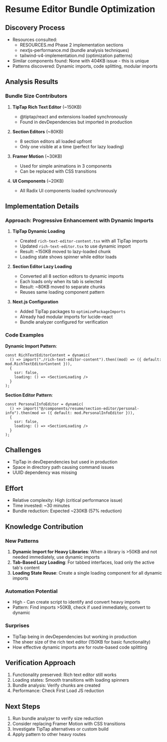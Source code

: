 # Resume Editor Bundle Optimization

## Discovery Process
- Resources consulted: 
  - RESOURCES.md Phase 2 implementation sections
  - nextjs-performance.md (bundle analysis techniques)
  - tailwind-v4-implementation.md (optimization patterns)
- Similar components found: None with 404KB issue - this is unique
- Patterns discovered: Dynamic imports, code splitting, modular imports

## Analysis Results

### Bundle Size Contributors
1. **TipTap Rich Text Editor** (~150KB)
   - @tiptap/react and extensions loaded synchronously
   - Found in devDependencies but imported in production
   
2. **Section Editors** (~80KB)
   - 8 section editors all loaded upfront
   - Only one visible at a time (perfect for lazy loading)
   
3. **Framer Motion** (~30KB)
   - Used for simple animations in 3 components
   - Can be replaced with CSS transitions
   
4. **UI Components** (~20KB)
   - All Radix UI components loaded synchronously

## Implementation Details

### Approach: Progressive Enhancement with Dynamic Imports

1. **TipTap Dynamic Loading**
   - Created `rich-text-editor-content.tsx` with all TipTap imports
   - Updated `rich-text-editor.tsx` to use dynamic import
   - Result: ~150KB moved to lazy-loaded chunk
   - Loading state shows spinner while editor loads

2. **Section Editor Lazy Loading**
   - Converted all 8 section editors to dynamic imports
   - Each loads only when its tab is selected
   - Result: ~80KB moved to separate chunks
   - Reuses same loading component pattern

3. **Next.js Configuration**
   - Added TipTap packages to `optimizePackageImports`
   - Already had modular imports for lucide-react
   - Bundle analyzer configured for verification

### Code Examples

**Dynamic Import Pattern**:
```tsx
const RichTextEditorContent = dynamic(
  () => import("./rich-text-editor-content").then((mod) => ({ default: mod.RichTextEditorContent })),
  { 
    ssr: false,
    loading: () => <SectionLoading />
  }
);
```

**Section Editor Pattern**:
```tsx
const PersonalInfoEditor = dynamic(
  () => import("@/components/resume/section-editor/personal-info").then(mod => ({ default: mod.PersonalInfoEditor })),
  { 
    ssr: false,
    loading: () => <SectionLoading />
  }
);
```

## Challenges
- TipTap in devDependencies but used in production
- Space in directory path causing command issues
- UUID dependency was missing

## Effort
- Relative complexity: High (critical performance issue)
- Time invested: ~30 minutes
- Bundle reduction: Expected ~230KB (57% reduction)

## Knowledge Contribution

### New Patterns
1. **Dynamic Import for Heavy Libraries**: When a library is >50KB and not needed immediately, use dynamic imports
2. **Tab-Based Lazy Loading**: For tabbed interfaces, load only the active tab's content
3. **Loading State Reuse**: Create a single loading component for all dynamic imports

### Automation Potential
- High - Can create script to identify and convert heavy imports
- Pattern: Find imports >50KB, check if used immediately, convert to dynamic

### Surprises
- TipTap being in devDependencies but working in production
- The sheer size of the rich text editor (150KB for basic functionality)
- How effective dynamic imports are for route-based code splitting

## Verification Approach
1. Functionality preserved: Rich text editor still works
2. Loading states: Smooth transitions with loading spinners
3. Bundle analysis: Verify chunks are created
4. Performance: Check First Load JS reduction

## Next Steps
1. Run bundle analyzer to verify size reduction
2. Consider replacing Framer Motion with CSS transitions
3. Investigate TipTap alternatives or custom build
4. Apply pattern to other heavy routes
